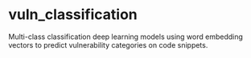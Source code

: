 # vuln_classification
Multi-class classification deep learning models using word embedding vectors to predict vulnerability categories on code snippets.
